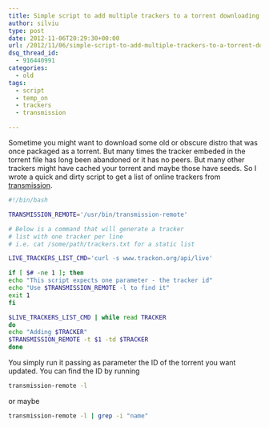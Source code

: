 ```yaml
---
title: Simple script to add multiple trackers to a torrent downloading in transmission
author: silviu
type: post
date: 2012-11-06T20:29:30+00:00
url: /2012/11/06/simple-script-to-add-multiple-trackers-to-a-torrent-downloading-in-transmission/
dsq_thread_id:
  - 916440991
categories:
  - old
tags:
  - script
  - temp_on
  - trackers
  - transmission

---
```

Sometime you might want to download some old or obscure distro that was once packaged as a torrent. But many times the tracker embeded in the torrent file has long been abandoned or it has no peers. But many other trackers might have cached your torrent and maybe those have seeds. So I wrote a quick and dirty script to get a list of online trackers from [transmission](http://www.transmissionbt.com/).
```bash
#!/bin/bash

TRANSMISSION_REMOTE='/usr/bin/transmission-remote'

# Below is a command that will generate a tracker
# list with one tracker per line
# i.e. cat /some/path/trackers.txt for a static list

LIVE_TRACKERS_LIST_CMD='curl -s www.trackon.org/api/live'

if [ $# -ne 1 ]; then
echo "This script expects one parameter - the tracker id"
echo "Use $TRANSMISSION_REMOTE -l to find it"
exit 1
fi

$LIVE_TRACKERS_LIST_CMD | while read TRACKER
do
echo "Adding $TRACKER"
$TRANSMISSION_REMOTE -t $1 -td $TRACKER
done
```
You simply run it passing as parameter the ID of the torrent you want updated. You can find the ID by running
 
```bash
transmission-remote -l
```

or maybe

```bash
transmission-remote -l | grep -i "name"
```